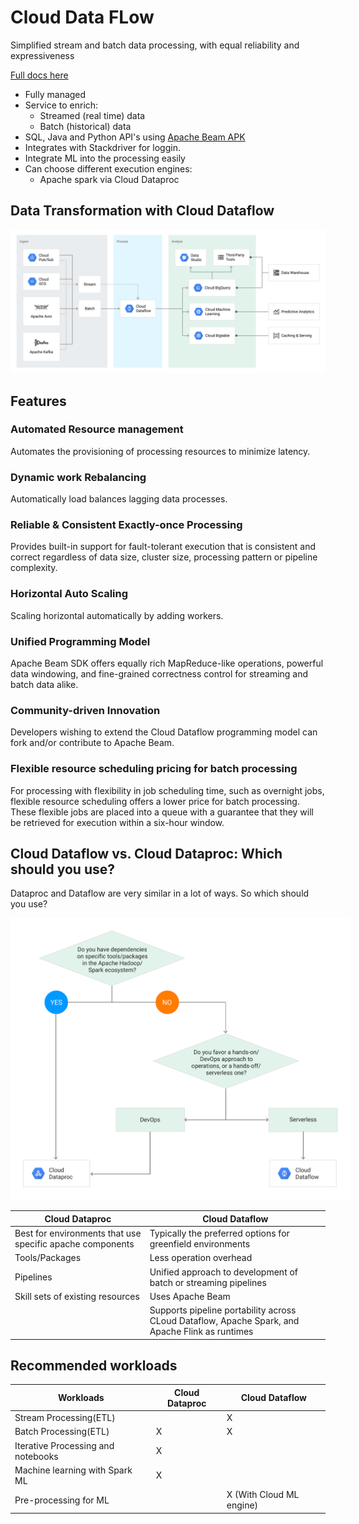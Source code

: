 # Cloud Data FLow
Simplified stream and batch data processing, with equal reliability and expressiveness

[Full docs here](https://cloud.google.com/dataflow/)

* Fully managed
* Service to enrich:
    * Streamed (real time) data
    * Batch (historical) data
* SQL, Java and Python API's using [Apache Beam APK](https://beam.apache.org/)
* Integrates with Stackdriver for loggin.
* Integrate ML into the processing easily 
* Can choose different execution engines:
    * Apache spark via Cloud Dataproc


## Data Transformation with Cloud Dataflow

<img src="../../recources/diagram-dataflow-2x.png" style='background: white'>

## Features

### Automated Resource management
Automates the provisioning of processing resources to minimize latency.

### Dynamic work Rebalancing
Automatically load balances lagging data processes.

### Reliable & Consistent Exactly-once Processing
Provides built-in support for fault-tolerant execution that is consistent and correct regardless of data size, cluster size, processing pattern or pipeline complexity.

### Horizontal Auto Scaling
Scaling horizontal automatically by adding workers.

### Unified Programming Model
Apache Beam SDK offers equally rich MapReduce-like operations, powerful data windowing, and fine-grained correctness control for streaming and batch data alike.

### Community-driven Innovation
Developers wishing to extend the Cloud Dataflow programming model can fork and/or contribute to Apache Beam.

### Flexible resource scheduling pricing for batch processing
For processing with flexibility in job scheduling time, such as overnight jobs, flexible resource scheduling offers a lower price for batch processing. These flexible jobs are placed into a queue with a guarantee that they will be retrieved for execution within a six-hour window.

## Cloud Dataflow vs. Cloud Dataproc: Which should you use?

Dataproc and Dataflow are very similar in a lot of ways. So which should you use?

<img src='../../recources/flow-vs-proc-flowchart.svg' style='background: white; padding: 20px'>

|Cloud Dataproc|Cloud Dataflow|
|--------------|--------------|
|Best for environments that use specific apache components|Typically the preferred options for greenfield environments|
|Tools/Packages|Less operation overhead|
|Pipelines|Unified approach to development of batch or streaming pipelines|
|Skill sets of existing resources|Uses Apache Beam|
||Supports pipeline portability across CLoud Dataflow, Apache Spark, and Apache Flink as runtimes|


## Recommended workloads
|Workloads|Cloud Dataproc|Cloud Dataflow|
|---------|--------------|--------------|
|Stream Processing(ETL)||X|
|Batch Processing(ETL)|X|X|
|Iterative Processing and notebooks|X||
|Machine learning with Spark ML|X||
|Pre-processing for ML||X (With Cloud ML engine)|
